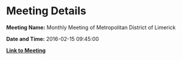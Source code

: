 # Meeting Details

**Meeting Name:** Monthly Meeting of Metropolitan District of Limerick

**Date and Time:** 2016-02-15 09:45:00

**[Link to Meeting](https://www.limerick.ie/council/whats-on/monthly-meeting-metropolitan-district-limerick-26)**
